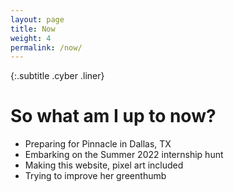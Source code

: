 ```yaml
---
layout: page
title: Now
weight: 4
permalink: /now/
---
```


{:.subtitle .cyber .liner}
# So what am I up to now?

<div class="pixel-div">
    <ul>
        <li>Preparing for Pinnacle in Dallas, TX</li>
        <li>Embarking on the Summer 2022 internship hunt</li>
        <li>Making this website, pixel art included</li>
        <li>Trying to improve her greenthumb</li>
    </ul>
</div>
